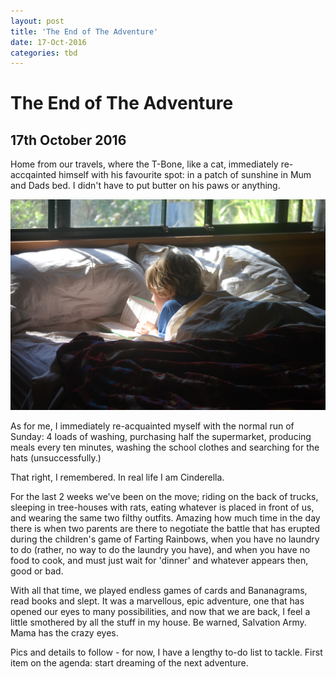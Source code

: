 ```yaml
---
layout: post
title: 'The End of The Adventure'
date: 17-Oct-2016
categories: tbd
---
```


# The End of The Adventure

## 17th October 2016

Home from our travels,   where the T-Bone,   like a cat,   immediately re-accqainted himself with his favourite spot: in a patch of sunshine in Mum and Dads bed. I didn't have to put butter on his paws or anything.

<img src="/images/2016/10/DSC_5829-1024x685.jpg" />

As for me, I immediately re-acquainted myself with the normal run of Sunday: 4 loads of washing, purchasing half the supermarket, producing meals every ten minutes, washing the school clothes and searching for the hats (unsuccessfully.)

That right, I remembered. In real life I am Cinderella.

For the last 2 weeks we've been on the move; riding on the back of trucks, sleeping in tree-houses with rats, eating whatever is placed in front of us, and wearing the same two filthy outfits. Amazing how much time in the day there is when two parents are there to negotiate the battle that has erupted during the children's game of Farting Rainbows, when you have no laundry to do (rather, no way to do the laundry you have), and when you have no food to cook, and must just wait for 'dinner' and whatever appears then, good or bad.

With all that time, we played endless games of cards and Bananagrams, read books and slept. It was a marvellous, epic adventure, one that has opened our eyes to many possibilities, and now that we are back, I feel a little smothered by all the stuff in my house. Be warned, Salvation Army. Mama has the crazy eyes.

Pics and details to follow - for now, I have a lengthy to-do list to tackle. First item on the agenda: start dreaming of the next adventure.
